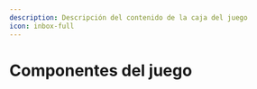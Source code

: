 ```yaml
---
description: Descripción del contenido de la caja del juego
icon: inbox-full
---
```


# Componentes del juego

